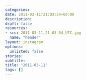 ```yaml
---
categories:
date: 2011-03-11T21:03:54+00:00
description:
draft: false
resources:
- src: 2011-03-11_21-03-54_UTC.jpg
  name: "header"
layout: instagram
options:
  unlisted: false
stories:
subtitle:
title: "2011-03-11"
tags: []
---
```


 
